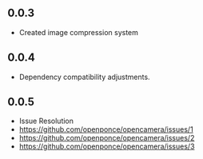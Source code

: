 ## 0.0.3

* Created image compression system 

## 0.0.4

* Dependency compatibility adjustments.

## 0.0.5
* Issue Resolution
* https://github.com/openponce/opencamera/issues/1
* https://github.com/openponce/opencamera/issues/2
* https://github.com/openponce/opencamera/issues/3